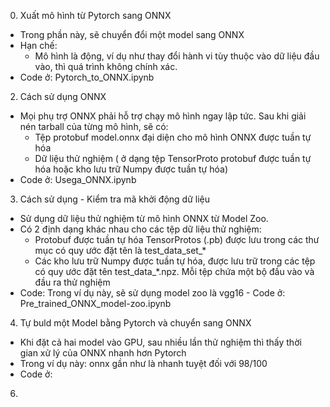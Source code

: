 0. Xuất mô hình từ Pytorch sang ONNX
  - Trong phần này, sẽ chuyển đổi một model sang ONNX
  - Hạn chế:
    - Mô hình là động, ví dụ như thay đổi hành vi tùy thuộc vào dữ liệu đầu vào, thì quá trình không chính xác.
  - Code ở: Pytorch_to_ONNX.ipynb
2. Cách sử dụng ONNX
  - Mọi phụ trợ ONNX phải hỗ trợ chạy mô hình ngay lập tức. Sau khi giải nén tarball của từng mô hình, sẽ có:
    - Tệp protobuf model.onnx đại diện cho mô hình ONNX được tuần tự hóa
    - Dữ liệu thử nghiệm ( ở dạng tệp TensorProto protobuf được tuần tự hóa hoặc kho lưu trữ Numpy được tuần tự hóa)
  - Code ở: Usega_ONNX.ipynb
3. Cách sử dụng - Kiểm tra mã khởi động dữ liệu
  - Sử dụng dữ liệu thử nghiệm từ mô hình ONNX từ Model Zoo.
  - Có 2 định dạng khác nhau cho các tệp dữ liệu thử nghiệm:
    - Protobuf được tuần tự hóa TensorProtos (.pb) được lưu trong các thư mục có quy ước đặt tên là test_data_set_*
    - Các kho lưu trữ Numpy được tuần tự hóa, được lưu trữ trong các tệp có quy ước đặt tên test_data_*.npz. Mỗi tệp chứa một bộ đầu vào và đầu ra thử nghiệm
  - Code: Trong ví dụ này, sẽ sử dụng model zoo là vgg16 - Code ở: Pre_trained_ONNX_model-zoo.ipynb
4. Tự buld một Model bằng Pytorch và chuyển sang ONNX
  - Khi đặt cả hai model vào GPU, sau nhiều lần thử nghiệm thì thấy thời gian xử lý của ONNX nhanh hơn Pytorch
  - Trong ví dụ này: onnx gần như là nhanh tuyệt đối với 98/100
  - Code ở: 
6. 

